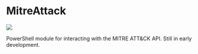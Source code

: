 # MitreAttack

![](https://img.shields.io/packagist/l/doctrine/orm.svg)

PowerShell module for interacting with the MITRE ATT&amp;CK API. Still in early development.
